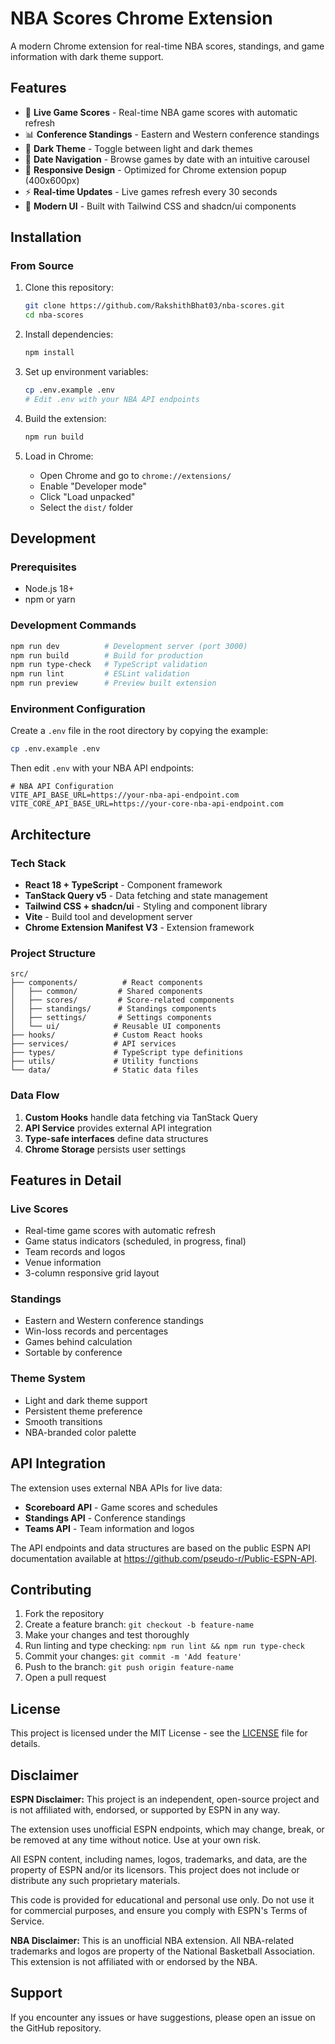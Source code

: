 # NBA Scores Chrome Extension

A modern Chrome extension for real-time NBA scores, standings, and game information with dark theme support.

## Features

- 🏀 **Live Game Scores** - Real-time NBA game scores with automatic refresh
- 📊 **Conference Standings** - Eastern and Western conference standings
- 🌙 **Dark Theme** - Toggle between light and dark themes
- 📅 **Date Navigation** - Browse games by date with an intuitive carousel
- 📱 **Responsive Design** - Optimized for Chrome extension popup (400x600px)
- ⚡ **Real-time Updates** - Live games refresh every 30 seconds
- 🎨 **Modern UI** - Built with Tailwind CSS and shadcn/ui components

## Installation

### From Source

1. Clone this repository:
   ```bash
   git clone https://github.com/RakshithBhat03/nba-scores.git
   cd nba-scores
   ```

2. Install dependencies:
   ```bash
   npm install
   ```

3. Set up environment variables:
   ```bash
   cp .env.example .env
   # Edit .env with your NBA API endpoints
   ```

4. Build the extension:
   ```bash
   npm run build
   ```

5. Load in Chrome:
   - Open Chrome and go to `chrome://extensions/`
   - Enable "Developer mode"
   - Click "Load unpacked"
   - Select the `dist/` folder

## Development

### Prerequisites

- Node.js 18+
- npm or yarn

### Development Commands

```bash
npm run dev          # Development server (port 3000)
npm run build        # Build for production
npm run type-check   # TypeScript validation
npm run lint         # ESLint validation
npm run preview      # Preview built extension
```

### Environment Configuration

Create a `.env` file in the root directory by copying the example:

```bash
cp .env.example .env
```

Then edit `.env` with your NBA API endpoints:

```env
# NBA API Configuration
VITE_API_BASE_URL=https://your-nba-api-endpoint.com
VITE_CORE_API_BASE_URL=https://your-core-nba-api-endpoint.com
```

## Architecture

### Tech Stack

- **React 18 + TypeScript** - Component framework
- **TanStack Query v5** - Data fetching and state management
- **Tailwind CSS + shadcn/ui** - Styling and component library
- **Vite** - Build tool and development server
- **Chrome Extension Manifest V3** - Extension framework

### Project Structure

```
src/
├── components/          # React components
│   ├── common/         # Shared components
│   ├── scores/         # Score-related components
│   ├── standings/      # Standings components
│   ├── settings/       # Settings components
│   └── ui/            # Reusable UI components
├── hooks/             # Custom React hooks
├── services/          # API services
├── types/             # TypeScript type definitions
├── utils/             # Utility functions
└── data/              # Static data files
```

### Data Flow

1. **Custom Hooks** handle data fetching via TanStack Query
2. **API Service** provides external API integration
3. **Type-safe interfaces** define data structures
4. **Chrome Storage** persists user settings

## Features in Detail

### Live Scores

- Real-time game scores with automatic refresh
- Game status indicators (scheduled, in progress, final)
- Team records and logos
- Venue information
- 3-column responsive grid layout

### Standings

- Eastern and Western conference standings
- Win-loss records and percentages
- Games behind calculation
- Sortable by conference

### Theme System

- Light and dark theme support
- Persistent theme preference
- Smooth transitions
- NBA-branded color palette

## API Integration

The extension uses external NBA APIs for live data:

- **Scoreboard API** - Game scores and schedules
- **Standings API** - Conference standings
- **Teams API** - Team information and logos

The API endpoints and data structures are based on the public ESPN API documentation available at https://github.com/pseudo-r/Public-ESPN-API.



## Contributing

1. Fork the repository
2. Create a feature branch: `git checkout -b feature-name`
3. Make your changes and test thoroughly
4. Run linting and type checking: `npm run lint && npm run type-check`
5. Commit your changes: `git commit -m 'Add feature'`
6. Push to the branch: `git push origin feature-name`
7. Open a pull request

## License

This project is licensed under the MIT License - see the [LICENSE](LICENSE) file for details.

## Disclaimer

**ESPN Disclaimer:**
This project is an independent, open-source project and is not affiliated with, endorsed, or supported by ESPN in any way.

The extension uses unofficial ESPN endpoints, which may change, break, or be removed at any time without notice. Use at your own risk.

All ESPN content, including names, logos, trademarks, and data, are the property of ESPN and/or its licensors. This project does not include or distribute any such proprietary materials.

This code is provided for educational and personal use only. Do not use it for commercial purposes, and ensure you comply with ESPN's Terms of Service.

**NBA Disclaimer:**
This is an unofficial NBA extension. All NBA-related trademarks and logos are property of the National Basketball Association. This extension is not affiliated with or endorsed by the NBA.

## Support

If you encounter any issues or have suggestions, please open an issue on the GitHub repository.
